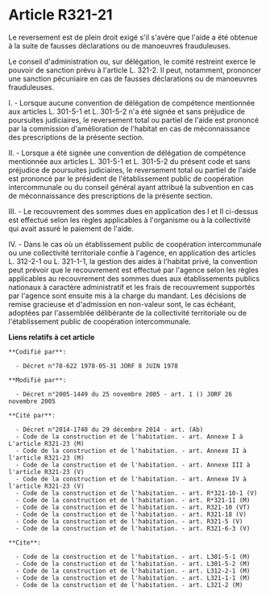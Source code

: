 # Article R321-21

Le reversement est de plein droit exigé s'il s'avère que l'aide a été obtenue à la suite de fausses déclarations ou de
manoeuvres frauduleuses.

Le conseil d'administration ou, sur délégation, le comité restreint exerce le pouvoir de sanction prévu à l'article L. 321-2.
Il peut, notamment, prononcer une sanction pécuniaire en cas de fausses déclarations ou de manoeuvres frauduleuses.

I. - Lorsque aucune convention de délégation de compétence mentionnée aux articles L. 301-5-1 et L. 301-5-2 n'a été signée et
sans préjudice de poursuites judiciaires, le reversement total ou partiel de l'aide est prononcé par la commission
d'amélioration de l'habitat en cas de méconnaissance des prescriptions de la présente section.

II. - Lorsque a été signée une convention de délégation de compétence mentionnée aux articles L. 301-5-1 et L. 301-5-2 du
présent code et sans préjudice de poursuites judiciaires, le reversement total ou partiel de l'aide est prononcé par le
président de l'établissement public de coopération intercommunale ou du conseil général ayant attribué la subvention en cas
de méconnaissance des prescriptions de la présente section.

III. - Le recouvrement des sommes dues en application des I et II ci-dessus est effectué selon les règles applicables à
l'organisme ou à la collectivité qui avait assuré le paiement de l'aide.

IV. - Dans le cas où un établissement public de coopération intercommunale ou une collectivité territoriale confie à
l'agence, en application des articles L. 312-2-1 ou L. 321-1-1, la gestion des aides à l'habitat privé, la convention peut
prévoir que le recouvrement est effectué par l'agence selon les règles applicables au recouvrement des sommes dues aux
établissements publics nationaux à caractère administratif et les frais de recouvrement supportés par l'agence sont ensuite
mis à la charge du mandant. Les décisions de remise gracieuse et d'admission en non-valeur sont, le cas échéant, adoptées par
l'assemblée délibérante de la collectivité territoriale ou de l'établissement public de coopération intercommunale.

**Liens relatifs à cet article**

	**Codifié par**:

	  - Décret n°78-622 1978-05-31 JORF 8 JUIN 1978

	**Modifié par**:

	  - Décret n°2005-1449 du 25 novembre 2005 - art. 1 () JORF 26 novembre 2005

	**Cité par**:

	  - Décret n°2014-1740 du 29 décembre 2014 - art. (Ab)
	  - Code de la construction et de l'habitation. - art. Annexe I à L'article R321-23 (M)
	  - Code de la construction et de l'habitation. - art. Annexe II à l'article R321-23 (M)
	  - Code de la construction et de l'habitation. - art. Annexe III à l'article R321-23 (V)
	  - Code de la construction et de l'habitation. - art. Annexe IV à l'article R321-23 (V)
	  - Code de la construction et de l'habitation. - art. R*321-10-1 (V)
	  - Code de la construction et de l'habitation. - art. R*321-11 (M)
	  - Code de la construction et de l'habitation. - art. R321-10 (VT)
	  - Code de la construction et de l'habitation. - art. R321-18 (V)
	  - Code de la construction et de l'habitation. - art. R321-5 (V)
	  - Code de la construction et de l'habitation. - art. R321-6-3 (V)

	**Cite**:

	  - Code de la construction et de l'habitation. - art. L301-5-1 (M)
	  - Code de la construction et de l'habitation. - art. L301-5-2 (M)
	  - Code de la construction et de l'habitation. - art. L312-2-1 (M)
	  - Code de la construction et de l'habitation. - art. L321-1-1 (M)
	  - Code de la construction et de l'habitation. - art. L321-2 (M)
